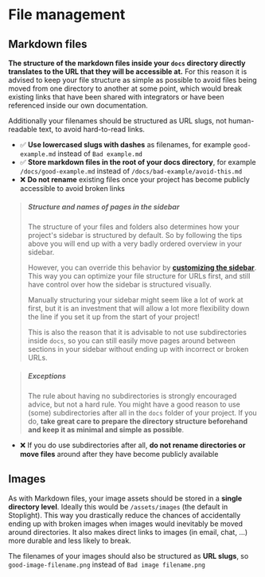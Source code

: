 # File management

## Markdown files

**The structure of the markdown files inside your `docs` directory directly translates to the URL that they will be accessible at.** For this reason it is advised to keep your file structure as simple as possible to avoid files being moved from one directory to another at some point, which would break existing links that have been shared with integrators or have been referenced inside our own documentation.

Additionally your filenames should be structured as URL slugs, not human-readable text, to avoid hard-to-read links.

- ✅ **Use lowercased slugs with dashes** as filenames, for example `good-example.md` instead of `Bad example.md`
- ✅ **Store markdown files in the root of your docs directory**, for example `/docs/good-example.md` instead of `/docs/bad-example/avoid-this.md`
- ❌ **Do not rename** existing files once your project has become publicly accessible to avoid broken links

> ##### Structure and names of pages in the sidebar
> The structure of your files and folders also determines how your project's sidebar is structured by default. So by following the tips above you will end up with a very badly ordered overview in your sidebar. 
>
> However, you can override this behavior by **[customizing the sidebar](./customizing-the-sidebar.md)**. This way you can optimize your file structure for URLs first, and still have control over how the sidebar is structured visually.
>
> Manually structuring your sidebar might seem like a lot of work at first, but it is an investment that will allow a lot more flexibility down the line if you set it up from the start of your project!
>
> This is also the reason that it is advisable to not use subdirectories inside `docs`, so you can still easily move pages around between sections in your sidebar without ending up with incorrect or broken URLs.

<!-- theme: success -->

> ##### Exceptions
> The rule about having no subdirectories is strongly encouraged advice, but not a hard rule. You might have a good reason to use (some) subdirectories after all in the `docs` folder of your project. If you do, **take great care to prepare the directory structure beforehand and keep it as minimal and simple as possible**.

- ❌ If you do use subdirectories after all, **do not rename directories or move files** around after they have become publicly available

## Images

As with Markdown files, your image assets should be stored in a **single directory level**. Ideally this would be `/assets/images` (the default in Stoplight). This way you drastically reduce the chances of accidentally ending up with broken images when images would inevitably be moved around directories. It also makes direct links to images (in email, chat, ...) more durable and less likely to break.

The filenames of your images should also be structured as **URL slugs**, so `good-image-filename.png` instead of `Bad image filename.png`